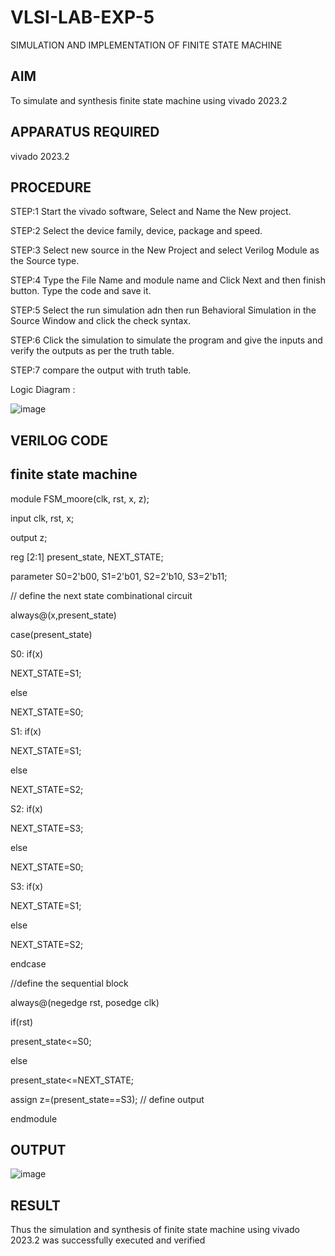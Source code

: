 # VLSI-LAB-EXP-5
SIMULATION AND IMPLEMENTATION OF FINITE STATE MACHINE

## AIM

To simulate and synthesis finite state machine using vivado 2023.2

## APPARATUS REQUIRED

vivado 2023.2



## PROCEDURE

STEP:1 Start the vivado software, Select and Name the New project.

STEP:2 Select the device family, device, package and speed.

STEP:3 Select new source in the New Project and select Verilog Module as the Source type.

STEP:4 Type the File Name and module name and Click Next and then finish button. Type the code and save it.

STEP:5 Select the run simulation adn then run Behavioral Simulation in the Source Window and click the check syntax.

STEP:6 Click the simulation to simulate the program and give the inputs and verify the outputs as per the truth table.

STEP:7 compare the output with truth table.

Logic Diagram :

![image](https://github.com/navaneethans/VLSI-LAB-EXP-5/assets/6987778/34ec5d63-2b3b-4511-81ef-99f4572d5869)


## VERILOG CODE

## finite state machine


module FSM_moore(clk, rst, x, z);

input clk, rst, x;

output z;

reg [2:1] present_state, NEXT_STATE;

parameter S0=2'b00, S1=2'b01, S2=2'b10, S3=2'b11;

// define the next state combinational circuit

always@(x,present_state)

case(present_state)

S0: if(x)

NEXT_STATE=S1;

else

NEXT_STATE=S0;

S1: if(x)

NEXT_STATE=S1;

else

NEXT_STATE=S2;

S2: if(x)

NEXT_STATE=S3;

else

NEXT_STATE=S0;

S3: if(x)

NEXT_STATE=S1;

else

NEXT_STATE=S2;

endcase

//define the sequential block

always@(negedge rst, posedge clk)

if(rst)

present_state<=S0;

else

present_state<=NEXT_STATE;

assign z=(present_state==S3); // define output

endmodule



## OUTPUT

![image](https://github.com/abinayaela/VLSI-LAB-EXP-5/assets/164911294/071890dd-3153-4bf7-8ff9-ba142527c4c2)


## RESULT
Thus the simulation and synthesis of finite state machine using vivado 2023.2 was successfully executed and verified


